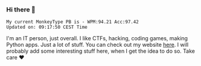 ### Hi there 👋
<!-- PB START -->
```
My current MonkeyType PB is - WPM:94.21 Acc:97.42
Updated on: 09:17:50 CEST Time
```
<!-- PB END -->
I'm an IT person, just overall. I like CTFs, hacking, coding games, making Python apps. Just a lot of stuff.
You can check out my website [here](https://skill3472.github.io/).
I will probably add some interesting stuff here, when I get the idea to do so. Take care ❤️
